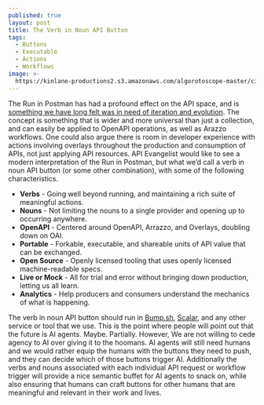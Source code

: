 ```yaml
---
published: true
layout: post
title: The Verb in Noun API Button
tags:
  - Buttons
  - Executable
  - Actions
  - Workflows
image: >-
  https://kinlane-productions2.s3.amazonaws.com/algorotoscope-master/citizenship-bright-light-bulb.jpg
---
```

The Run in Postman has had a profound effect on the API space, and is [something we have long felt was in need of iteration and evolution](https://apievangelist.com/2020/12/05/expanding-the-vocabulary-for-run-in-postman-buttons/). The concept is something that is wider and more universal than just a collection, and can easily be applied to OpenAPI operations, as well as Arazzo workflows. One could also argue there is room in developer experience with actions involving overlays throughout the production and consumption of APIs, not just applying API resources. API Evangelist would like to see a modern interpretation of the Run in Postman, but what we’d call a verb in noun API button (or some other combination), with some of the following characteristics.

- **Verbs** - Going well beyond running, and maintaining a rich suite of meaningful actions.
- **Nouns**  - Not limiting the nouns to a single provider and opening up to occurring anywhere.
- **OpenAPI**  - Centered around OpenAPI, Arrazzo, and Overlays, doubling down on OAI.
- **Portable**  - Forkable, executable, and shareable units of API value that can be exchanged.
- **Open Source**  - Openly licensed tooling that uses openly licensed machine-readable specs.
- **Live or Mock**  - All for trial and error without bringing down production, letting us all learn.
- **Analytics**  - Help producers and consumers understand the mechanics of what is happening.

The verb in noun API button should run in [Bump.sh](https://bit.ly/409FCkd), [Scalar](https://bit.ly/3DMAsCZ), and any other service or tool that we use. This is the point where people will point out that the future is AI agents. Maybe. Partially. However, We are not willing to cede agency to AI over giving it to the hoomans. AI agents will still need humans and we would rather equip the humans with the buttons they need to push, and they can decide which of those buttons trigger AI. Additionally the verbs and nouns associated with each individual API request or workflow trigger will provide a nice semantic buffet for AI agents to snack on, while also ensuring that humans can craft buttons for other humans that are meaningful and relevant in their work and lives.




